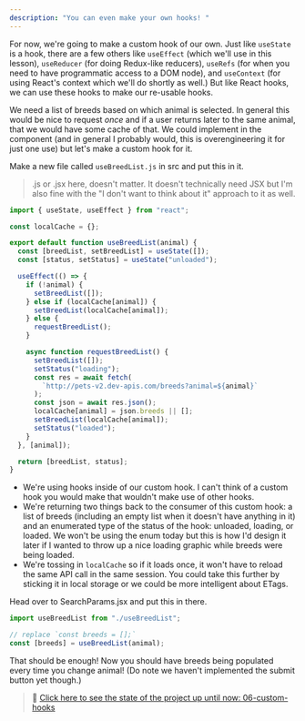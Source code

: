 ```yaml
---
description: "You can even make your own hooks! "
---
```


For now, we're going to make a custom hook of our own. Just like `useState` is a hook, there are a few others like `useEffect` (which we'll use in this lesson), `useReducer` (for doing Redux-like reducers), `useRefs` (for when you need to have programmatic access to a DOM node), and `useContext` (for using React's context which we'll do shortly as well.) But like React hooks, we can use these hooks to make our re-usable hooks.

We need a list of breeds based on which animal is selected. In general this would be nice to request _once_ and if a user returns later to the same animal, that we would have some cache of that. We could implement in the component (and in general I probably would, this is overengineering it for just one use) but let's make a custom hook for it.

Make a new file called `useBreedList.js` in src and put this in it.

> .js or .jsx here, doesn't matter. It doesn't technically need JSX but I'm also fine with the "I don't want to think about it" approach to it as well.

```javascript
import { useState, useEffect } from "react";

const localCache = {};

export default function useBreedList(animal) {
  const [breedList, setBreedList] = useState([]);
  const [status, setStatus] = useState("unloaded");

  useEffect(() => {
    if (!animal) {
      setBreedList([]);
    } else if (localCache[animal]) {
      setBreedList(localCache[animal]);
    } else {
      requestBreedList();
    }

    async function requestBreedList() {
      setBreedList([]);
      setStatus("loading");
      const res = await fetch(
        `http://pets-v2.dev-apis.com/breeds?animal=${animal}`
      );
      const json = await res.json();
      localCache[animal] = json.breeds || [];
      setBreedList(localCache[animal]);
      setStatus("loaded");
    }
  }, [animal]);

  return [breedList, status];
}
```

- We're using hooks inside of our custom hook. I can't think of a custom hook you would make that wouldn't make use of other hooks.
- We're returning two things back to the consumer of this custom hook: a list of breeds (including an empty list when it doesn't have anything in it) and an enumerated type of the status of the hook: unloaded, loading, or loaded. We won't be using the enum today but this is how I'd design it later if I wanted to throw up a nice loading graphic while breeds were being loaded.
- We're tossing in `localCache` so if it loads once, it won't have to reload the same API call in the same session. You could take this further by sticking it in local storage or we could be more intelligent about ETags.

Head over to SearchParams.jsx and put this in there.

```javascript
import useBreedList from "./useBreedList";

// replace `const breeds = [];`
const [breeds] = useBreedList(animal);
```

That should be enough! Now you should have breeds being populated every time you change animal! (Do note we haven't implemented the submit button yet though.)

> 🏁 [Click here to see the state of the project up until now: 06-custom-hooks][step]

[step]: https://github.com/btholt/citr-v8-project/tree/master/06-custom-hooks
